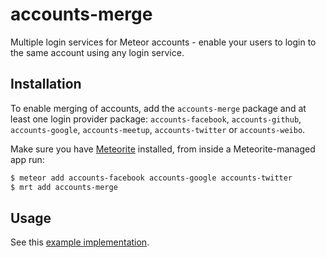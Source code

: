 accounts-merge
=====================

Multiple login services for Meteor accounts - enable your users to login to the same account using any login service.



##  Installation

To enable merging of accounts, add the `accounts-merge` package and at least one login provider package: `accounts-facebook`, `accounts-github`, `accounts-google`, `accounts-meetup`, `accounts-twitter` or `accounts-weibo`.

Make sure you have [Meteorite](https://github.com/oortcloud/meteorite/) installed, from inside a Meteorite-managed app run:
``` sh
$ meteor add accounts-facebook accounts-google accounts-twitter
$ mrt add accounts-merge
```

## Usage

See this [example implementation](https://github.com/lirbank/meteor-accounts-merge-example).
